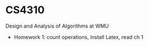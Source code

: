 # CS4310
Design and Analysis of Algorithms at WMU

* Homework 1: count operations, install Latex, read ch 1
